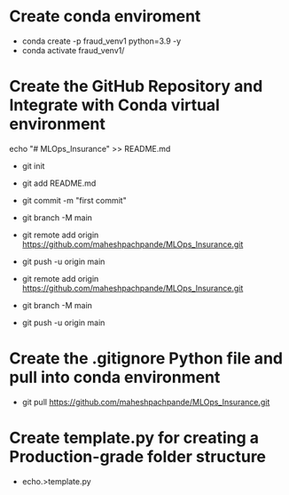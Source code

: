 # Create conda enviroment
- conda create -p fraud_venv1 python=3.9 -y
- conda activate fraud_venv1/

# Create the GitHub Repository and Integrate with Conda virtual environment
echo "# MLOps_Insurance" >> README.md
- git init
- git add README.md
- git commit -m "first commit"
- git branch -M main
- git remote add origin https://github.com/maheshpachpande/MLOps_Insurance.git
- git push -u origin main

- git remote add origin https://github.com/maheshpachpande/MLOps_Insurance.git
- git branch -M main
- git push -u origin main

# Create the .gitignore Python file and pull into conda environment
- git pull https://github.com/maheshpachpande/MLOps_Insurance.git

# Create template.py for creating a Production-grade folder structure
- echo.>template.py

# 
